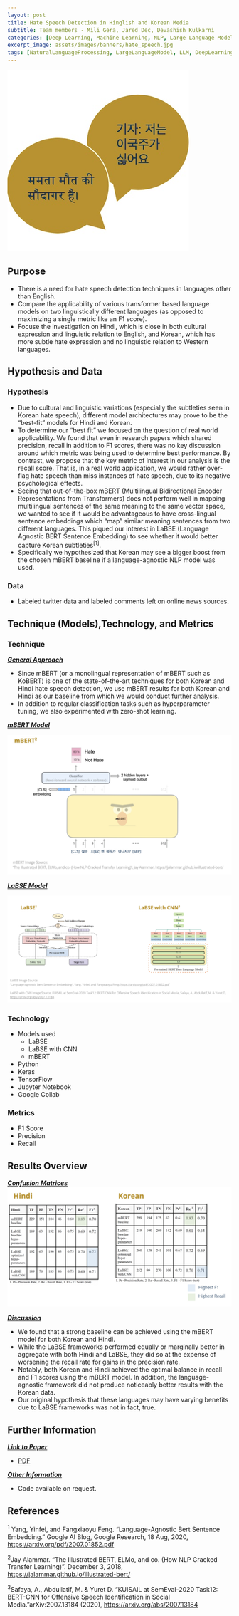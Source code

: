 ```yaml
---
layout: post
title: Hate Speech Detection in Hinglish and Korean Media
subtitle: Team members - Mili Gera, Jared Dec, Devashish Kulkarni
categories: [Deep Learning, Machine Learning, NLP, Large Language Model]
excerpt_image: assets/images/banners/hate_speech.jpg
tags: [NaturalLanguageProcessing, LargeLanguageModel, LLM, DeepLearning, MachineLearning]
---
```


![hatespeech](/assets/images/banners/hate_speech.jpg)  

## Purpose
- There is a need for hate speech detection techniques in languages other than English.
- Compare the applicability of various transformer based language models on two linguistically different languages (as opposed to maximizing a single metric like an F1 score).
- Focuse the investigation on Hindi, which is close in both cultural expression and linguistic relation to English, and Korean, which has more subtle hate expression and no linguistic relation to Western languages. 

## Hypothesis and Data

### Hypothesis
- Due to cultural and linguistic variations (especially the subtleties seen in Korean hate speech), different model architectures may prove to be the “best-fit” models for Hindi and Korean.
- To determine our “best fit” we focused on the question of real world applicability.  We found that even in research papers which shared precision, recall in addition to F1 scores, there was no key discussion around which metric was being used to determine best performance. By contrast, we propose that the key metric of interest in our analysis is the recall score. That is, in a real world application, we would rather over-flag hate speech than miss instances of hate speech, due to its negative psychological effects.
- Seeing that out-of-the-box mBERT (Multilingual Bidirectional Encoder Representations from Transformers) does not perform well in mapping multilingual sentences of the same meaning to the same vector space, we wanted to see if it would be advantageous to have cross-lingual sentence embeddings which “map” similar meaning sentences from two different languages. This piqued our interest in LaBSE (Language Agnostic BERT Sentence Embedding) to see whether it would better capture Korean subtleties<sup>[1]</sup>.
- Specifically we hypothesized that Korean may see a bigger boost from the chosen mBERT baseline if a language-agnostic NLP model was used.

### Data
- Labeled twitter data and labeled comments left on online news sources.

## Technique (Models),Technology, and Metrics 

### Technique  

**<ins>*General Approach*</ins>** 
- Since mBERT (or a monolingual representation of mBERT such as KoBERT) is one of the state-of-the-art techniques for both Korean and Hindi hate speech detection, we use mBERT results for both Korean and Hindi as our baseline from which we would conduct further analysis.
- In addition to regular classification tasks such as hyperparameter tuning, we also experimented with zero-shot learning.
   
**<ins>*mBERT Model*</ins>**  

![mbert](/assets/images/banners/mbert.jpg)

**<ins>*LaBSE Model*</ins>**  

![labse](/assets/images/banners/labse.jpg)

### Technology
- Models used
  - LaBSE
  - LaBSE with CNN
  - mBERT
- Python
- Keras
- TensorFlow
- Jupyter Notebook
- Google Collab

### Metrics
- F1 Score
- Precision
- Recall

## Results Overview

**<ins>*Confusion Matrices*</ins>** 
![hate speech results](/assets/images/banners/hatespeechresults.jpg)  

**<ins>*Discussion*</ins>**

- We found that a strong baseline can be achieved using the mBERT model for both Korean and Hindi.
- While the LaBSE frameworks performed equally or marginally better in aggregate with both Hindi and LaBSE, they did so at the expense of worsening the recall rate for gains in the precision rate.
- Notably, both Korean and Hindi achieved the optimal balance in recall and F1 scores using the mBERT model. In addition, the language-agnostic framework did not produce noticeably better results with the Korean data.
- Our original hypothesis that these languages may have varying benefits due to LaBSE frameworks was not in fact, true.

## Further Information

**<ins>*Link to Paper*</ins>**  

- <a href="https://miligeraucb.github.io/papers/hate_speech.pdf" target="_blank">PDF</a>

**<ins>*Other Information*</ins>**
- Code available on request.

## References
<sup>1</sup> Yang, Yinfei, and Fangxiaoyu Feng. “Language-Agnostic Bert Sentence Embedding.” Google AI Blog, Google Research, 18 Aug, 2020, https://arxiv.org/pdf/2007.01852.pdf

<sup>2</sup>Jay Alammar. “The Illustrated BERT, ELMo, and co. (How NLP Cracked Transfer Learning)”. December 3, 2018, https://jalammar.github.io/illustrated-bert/

<sup>3</sup>Safaya, A., Abdullatif, M. & Yuret D.  “KUISAIL at SemEval-2020 Task12: BERT-CNN for Offensive Speech Identification in Social Media.”arXiv:2007.13184 (2020), https://arxiv.org/abs/2007.13184

  



